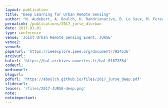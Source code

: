 ```yaml
---
layout: publication
title: "Deep Learning for Urban Remote Sensing"
author: "N. Audebert, A. Boulch, H. Randrianarivo, B. Le Saux, M. Ferecatu, S. Lefèvre and R. Marlet"
permalink: /publications/2017_jurse_dlurban
date: 2017-01-01
type: conference
venue: 'Joint Urban Remote Sensing Event, JURSE'
venue2: 
venue3:
paperurl: 'https://ieeexplore.ieee.org/document/7924536'
arxivurl: 
halurl: 'https://hal.archives-ouvertes.fr/hal-01672854'
codeurl: 
mediumurl: 
blogurl: 
pdfurl: 'https://aboulch.github.io/files/2017_jurse_deep.pdf'
slidesurl: 
teaser: '/files/2017-JURSE-deep.png'
note:
noteimportant: 
---	
```

						
